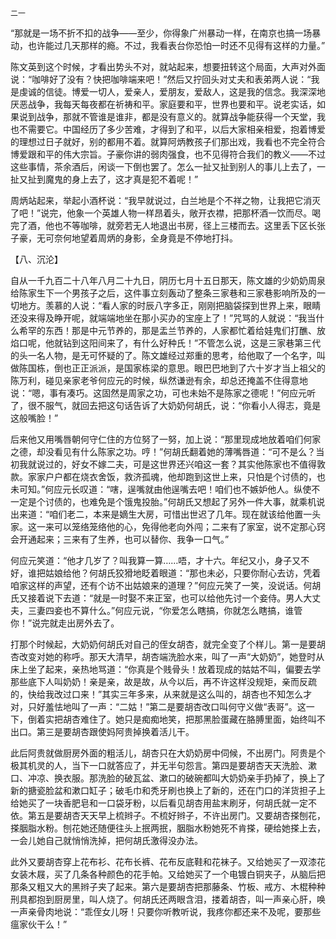     二一 

   “那就是一场不折不扣的战争——至少，你得象广州暴动一样，在南京也搞一场暴动，也许能过几天那样的瘾。不过，我看表台你恐怕一时还不见得有这样的力量。”

   陈文英到这个时候，才看出势头不对，就站起来，想要扭转这个局面，大声对外面说：“咖啡好了没有？快把咖啡端来吧！”然后又拧回头对丈夫和表弟两人说：“我是虔诚的信徒。博爱一切人，爱亲人，爱朋友，爱敌人，这是我的信念。我深深地厌恶战争，我每天每夜都在祈祷和平。家庭要和平，世界也要和平。说老实话，如果说到战争，那就不管谁是谁非，都是没有意义的。就算战争能获得一个天堂，我也不需要它。中国经历了多少苦难，才得到了和平，以后大家相亲相爱，抱着博爱的理想过日子就好，别的都用不着。就算阿炳教孩子们那出戏，我看也不完全符合博爱跟和平的伟大宗旨。子豪你讲的弱肉强食，也不见得符合我们的教义——不过这些事情，茶余酒后，闲谈一下倒也罢了。怎么一扯又扯到别人的事儿上去了，一扯又扯到魔鬼的身上去了，这才真是犯不着呢！”

   周炳站起来，举起小酒杯说：“我早就说过，白兰地是个不祥之物，让我把它消灭了吧！”说完，他象一个英雄人物一样昂着头，敞开衣襟，把那杯酒一饮而尽。喝完了酒，他也不等咖啡，就旁若无人地退出书房，径上三楼而去。这里丢下区长张子豪，无可奈何地望着周炳的身影，全身竟是不停地打抖。

   【八、沉沦】

   自从一千九百二十八年八月二十九日，阴历七月十五日那天，陈文雄的少奶奶周泉给陈家生下一个男孩子之后，这件事立刻轰动了整条三家巷和三家巷影响所及的一切地方。羡慕的人说：“看人家的时辰八字多正，刚刚把脑袋探到世界上来，眼睛还没来得及睁开呢，就端端地坐在那小买办的宝座上了！”咒骂的人就说：“我当什么希罕的东西！那是中元节养的，那是盂兰节养的，人家都忙着给娃鬼们打醮、放焰口呢，他就钻到这阳间来了，有什么好种氏！”不管怎么说，这是三家巷第三代的头一名人物，是无可怀疑的了。陈文雄经过郑重的思考，给他取了一个名字，叫做陈国栋，倒也正正派派，是国家栋梁的意思。眼巴巴地到了六十岁才当上祖父的陈万利，碰见亲家老爷何应元的时候，纵然谦逊有余，却总还掩盖不住得意地说：“嗯，事有凑巧。这固然是周家之功，可也未始不是陈家之德呢！”何应元听了，很不服气，就回去把这句话告诉了大奶奶何胡氏，说：“你看小人得志，竟是这般嘴脸！”

   后来他又用嘴唇朝何守仁住的方位努了一努，加上说：“那里现成地放着咱们何家之德，却没看见有什么陈家之功。哼！”何胡氏翻着她的薄嘴唇道：“可不是么？当初我就说过的，好女不嫁二夫，可是这世界还兴咱这一套？其实他陈家也不值得敦款。家家户户都在烧衣舍饭，救济孤魂，他却跑到这世上来，只怕是个讨债的，也未可知。”何应元长叹道：“嗐，逞嘴就由他逞嘴去吧！咱们也不嫉妒他人。纵使不一定是个讨债的，也难免是个饿鬼投胎。”何胡氏又想起了另外一件大事，就乘机说出来道：“咱们老二，本来是嫡生大房，可惜出世迟了几年。现在就该给他置一头家。这一来可以笼络笼络他的心，免得他老向外闯；二来有了家室，说不定那心窍会开通起来；三来有了生养，也可以替你、我争一口气。”

   何应元笑道：“他才几岁了？叫我算一算……唔，才十六。年纪又小，身子又不好，谁把姑娘给他？何胡氏狡猾地眨着眼道：“那也未必，只要你耐心去访，凭着咱家这样的声望，还有个访不出姑娘来的道理？”何应元笑了一笑，没说话。何胡氏又接着说下去道：“就是一时娶不来正室，也可以给他先讨一个妾侍。男人大丈夫，三妻四妾也不算什么。”何应元说，“你爱怎么瞎搞，你就怎么瞎搞，谁管你！”说完就走出房外去了。

   打那个时候起，大奶奶何胡氏对自己的侄女胡杏，就完全变了个样儿。第一是要胡杏改变对她的称呼。那天大清早，胡杏端洗脸水来，叫了一声“大奶奶”，她登时从床上坐了起来，亲热地骂道：“你真是个贱骨头！放着现成的姑姑不叫，偏要去学那些底下人叫奶奶！亲是亲，故是故，从今以后，再不许这样没规矩，亲而反疏的，快给我改过口来！”其实三年多来，从来就是这么叫的，胡杏也不知怎么才对，只好羞怯地叫了一声：“二姑！”第二是要胡杏改口叫何守义做“表哥”。这一下，倒着实把胡杏难住了。她只是痴痴地笑，把那黑脸蛋藏在胳膊里面，始终叫不出口。第三是要胡杏跟使妈阿贵掉换着活儿干。

   此后阿贵就做厨房外面的粗活儿，胡杏只在大奶奶房中伺候，不出房门。阿贵是个极其机灵的人，当下一口就答应了，并无半句怨言。第四是要胡杏天天洗脸、漱口、冲凉、换衣服。那洗脸的破瓦盆、漱口的破碗都叫大奶奶亲手扔掉了，换上了新的搪瓷脸盆和漱口缸子；破毛巾和秃牙刷也换上了新的，还在门口的洋货担子上给她买了一块香肥皂和一口袋牙粉，以后看见胡杏用盐末刷牙，何胡氏就一定不依。第五是要胡杏天天早上梳辫子。不梳好辫子，不许出房门。又要胡杏搽刨花，搽胭脂水粉。刨花她还随便往头上抿两抿，胭脂水粉她死不肯搽，硬给她搽上去，一会儿她自己就悄悄洗掉，把何胡氏激得没办法。

   此外又要胡杏穿上花布衫、花布长裤、花布反底鞋和花袜子。又给她买了一双漆花女装木屐，买了几条各种颜色的花手帕。又给她买了一个电镀白铜夹子，从脑后把那条又粗又大的黑辫子夹了起来。第六是要胡杏把那藤条、竹板、戒方、木棍种种刑具都抱到厨房里，叫人烧了。何胡氏还两眼含泪，搂着胡杏，叫一声亲心肝，唤一声亲骨肉地说：“乖侄女儿呀！只要你听教听说，我疼你都还来不及呢，要那些瘟家伙干么！”

